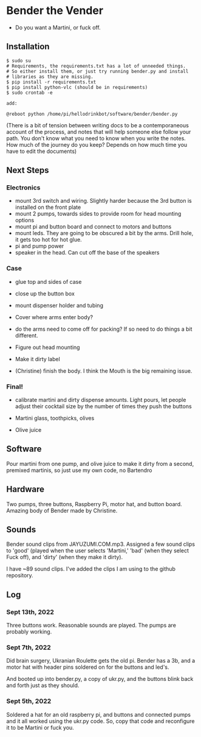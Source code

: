 # Bender the Vender

- Do you want a Martini, or fuck off. 

## Installation

    $ sudo su 
    # Requirements, the requirements.txt has a lot of unneeded things.
    # So either install them, or just try running bender.py and install
    # libraries as they are missing.
    $ pip install -r requirements.txt
    $ pip install python-vlc (should be in requirements)
    $ sudo crontab -e 

    add: 

    @reboot python /home/pi/hellodrinkbot/software/bender/bender.py

(There is a bit of tension between writing docs to be a contemporaneous 
account of the process, and notes that will help someone else follow your
path. You don't know what you need to know when you write the notes. How
much of the journey do you keep? Depends on how much time you have to edit
the documents)

## Next Steps

### Electronics
- mount 3rd switch and wiring. Slightly harder because the 3rd button is installed on the front plate
- mount 2 pumps, towards sides to provide room for head mounting options
- mount pi and button board and connect to motors and buttons
- mount leds. They are going to be obscured a bit by the arms. Drill hole, it gets too hot for hot glue.
- pi and pump power
- speaker in the head. Can cut off the base of the speakers

### Case
- glue top and sides of case
- close up the button box
- mount dispenser holder and tubing

- Cover where arms enter body?
- do the arms need to come off for packing? If so need to do things a bit different.

- Figure out head mounting


- Make it dirty label
- (Christine) finish the body. I think the Mouth is the big remaining issue. 

### Final!

- calibrate martini and dirty dispense amounts. Light pours, let people adjust their cocktail size by the number of times they push the buttons

- Martini glass, toothpicks, olives
- Olive juice


## Software

Pour martini from one pump, and olive juice to make it dirty from a second, 
premixed martinis, so just use my own code, no Bartendro

## Hardware

Two pumps, three buttons, Raspberry Pi, motor hat, and button board. Amazing body 
of Bender made by Christine.

## Sounds

Bender sound clips from JAYUZUMI.COM.mp3. Assigned a few sound clips to 'good'
(played when the user selects 'Martini,' 'bad' (when they select Fuck off),
and 'dirty' (when they make it dirty).

I have ~89 sound clips. I've added the clips I am using to the github repository.

## Log

### Sept 13th, 2022

Three buttons work. Reasonable sounds are played. The pumps are probably
working.

### Sept 7th, 2022

Did brain surgery, Ukranian Roulette gets the old pi. Bender has a 3b,
and a motor hat with header pins soldered on for the buttons and led's.

And booted up into bender.py, a copy of ukr.py, and the buttons blink back 
and forth just as they should.

### Sept 5th, 2022

Soldered a hat for an old raspberry pi, and buttons and connected
pumps and it all worked using the ukr.py code. So, copy that code
and reconfigure it to be Martini or fuck you.

